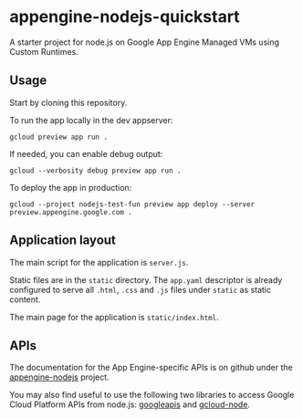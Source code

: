# appengine-nodejs-quickstart

A starter project for node.js on Google App Engine Managed VMs using Custom Runtimes.

## Usage

Start by cloning this repository.

To run the app locally in the dev appserver:

~~~~
gcloud preview app run .
~~~~

If needed, you can enable debug output:

~~~~
gcloud --verbosity debug preview app run .
~~~~

To deploy the app in production:

~~~~
gcloud --project nodejs-test-fun preview app deploy --server preview.appengine.google.com .
~~~~

## Application layout

The main script for the application is `server.js`.

Static files are in the `static` directory. The `app.yaml` descriptor is already configured to serve all `.html`, `.css` and `.js` files under `static` as static content.

The main page for the application is `static/index.html`.

## APIs

The documentation for the App Engine-specific APIs is on github under the [appengine-nodejs][1] project.

You may also find useful to use the following two libraries to access Google Cloud Platform APIs from node.js: [googleapis][2] and [gcloud-node][3].

[1]: https://github.com/GoogleCloudPlatform/appengine-nodejs
[2]: https://www.npmjs.org/package/googleapis
[3]: https://github.com/GoogleCloudPlatform/gcloud-node
